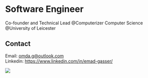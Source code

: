 # Software Engineer
Co-founder and Technical Lead @Computerizer 
Computer Science @University of Leicester

## Contact 

Email: <omda.g@outlook.com>  
Linkedin: <https://www.linkedin.com/in/emad-gasser/>  
  
![](https://komarev.com/ghpvc/?username=Emad-Eldin-G)




